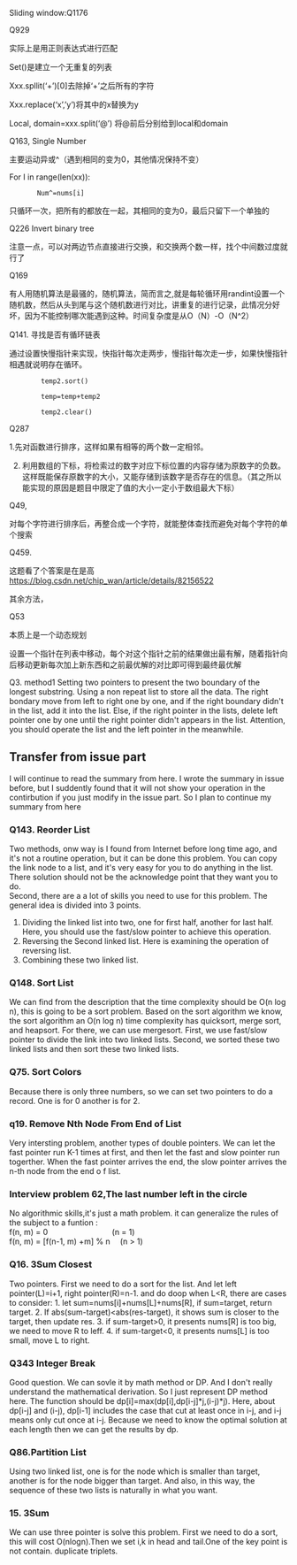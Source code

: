 Sliding window:Q1176





Q929 

实际上是用正则表达式进行匹配 

Set()是建立一个无重复的列表 

Xxx.spllit(‘+’)[0]去除掉‘+’之后所有的字符 

Xxx.replace(‘x’,’y’)将其中的x替换为y 

Local, domain=xxx.split(‘@’)  将@前后分别给到local和domain 

 

Q163, Single Number 

主要运动异或^（遇到相同的变为0，其他情况保持不变） 

For I in range(len(xx)): 

           Num^=nums[i] 

只循环一次，把所有的都放在一起，其相同的变为0，最后只留下一个单独的 

 

Q226 Invert binary tree 

注意一点，可以对两边节点直接进行交换，和交换两个数一样，找个中间数过度就行了 

 

Q169 

有人用随机算法是最骚的，随机算法，简而言之,就是每轮循环用randint设置一个随机数，然后从头到尾与这个随机数进行对比，讲重复的进行记录，此情况分好坏，因为不能控制哪次能遇到这种。时间复杂度是从O（N）-O（N^2） 

Q141. 寻找是否有循环链表 

通过设置快慢指针来实现，快指针每次走两步，慢指针每次走一步，如果快慢指针相遇就说明存在循环。 

            temp2.sort() 

            temp=temp+temp2 

            temp2.clear() 

 

Q287 

1.先对函数进行排序，这样如果有相等的两个数一定相邻。 

2. 利用数组的下标，将检索过的数字对应下标位置的内容存储为原数字的负数。这样既能保存原数字的大小，又能存储到该数字是否存在的信息。（其之所以能实现的原因是题目中限定了值的大小一定小于数组最大下标） 

 

Q49, 

对每个字符进行排序后，再整合成一个字符，就能整体查找而避免对每个字符的单个搜索 

Q459. 

这题看了个答案是在是高 https://blog.csdn.net/chip_wan/article/details/82156522 

其余方法， 

Q53 

 本质上是一个动态规划 

设置一个指针在列表中移动，每个对这个指针之前的结果做出最有解，随着指针向后移动更新每次加上新东西和之前最优解的对比即可得到最终最优解 

Q3. 
method1
Setting two pointers to present the two boundary of the longest substring.
Using a non repeat list to store all the data.
The right bondary move from left to right one by one, and if the right boundary didn't in the list, add it into the list.
Else, if the right pointer in the lists, delete left pointer one by one until the right pointer didn't appears in the list.
Attention, you should operate the list and the left pointer in the meanwhile.

## Transfer from issue part
I will continue to read the summary from here. I wrote the summary in issue before, but I suddently found that it will not show your operation in the contirbution if you just modify in the issue part. So I plan to continue my summary from here

### Q143. Reorder List
Two methods, onw way is I found from Internet before long time ago, and it's not a routine operation, but it can be done this problem. You can copy the link node to a list, and it's very easy for you to do anything in the list. There solution should not be the acknowledge point that they want you to do. </br>
Second, there are a a lot of skills you need to use for this problem. The general idea is divided into 3 points. </br>
1. Dividing the linked list into two, one for first half, another for last half. Here, you should use the fast/slow pointer to achieve this operation. </br>
2. Reversing the Second linked list. Here is examining the operation of reversing list. </br>
3. Combining these two linked list. </br>
### Q148. Sort List
We can find from the description that the time complexity should be O(n log n), this is going to be a sort problem. Based on the sort algorithm we know, the sort algorithm an O(n log n) time complexity has quicksort, merge sort, and heapsort. For there, we can use mergesort. First, we use fast/slow pointer to divide the link into two linked lists. Second, we sorted these two linked lists and then sort these two linked lists.
### Q75. Sort Colors
Because there is only three numbers, so we can set two pointers to do a record. One is for 0 another is for 2.
### q19. Remove Nth Node From End of List
Very intersting problem, another types of double pointers. We can let the fast pointer run K-1 times at first, and then let the fast and slow pointer run togerther. When the fast pointer arrives the end, the slow pointer arrives the n-th node from the end o f list.
### Interview problem 62,The last number left in the circle
No algorithmic skills,it's just a math problem. it can generalize the rules of the subject to a funtion :</br>
f(n, m) = 0         (n = 1)</br>
f(n, m) = [f(n-1, m) +m] % n  (n > 1)  </br>
### Q16. 3Sum Closest
Two pointers. First we need to do a sort for the list. And let left pointer(L)=i+1, right pointer(R)=n-1. and do doop when L<R, there are cases to consider: 1. let sum=nums[i]+nums[L]+nums[R], if sum=target, return target. 2. If abs(sum-target)<abs(res-target), it shows sum is closer to the target, then update res. 3. if sum-target>0, it presents nums[R] is too big, we need to move R to leff. 4. if sum-target<0, it presents nums[L] is too small, move L to right.
### Q343 Integer Break
Good question. We can sovle it by math method or DP. And I don't really understand the mathematical derivation. So I just represent DP method here.
The function should be dp[i]=max(dp[i],dp[i-j]*j,(i-j)*j). Here, about dp[i-j] and (i-j), dp[i-1] includes the case that cut at least once in i-j, and i-j means only cut once at i-j. Because we need to know the optimal solution at each length then we can get the results by dp.

### Q86.Partition List
Using two linked list, one is for the node which is smaller than target, another is for the node bigger than target. And also, in this way, the sequence of these two lists is naturally in what you want. 

### 15. 3Sum
We can use three pointer is solve this problem. First we need to do a sort, this will cost O(nlogn).Then we set i,k in head and tail.One of the key point is not contain. duplicate triplets. 
